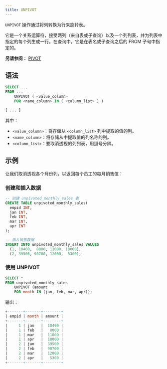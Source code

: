 ```yaml
---
title: UNPIVOT
---
```


`UNPIVOT` 操作通过将列转换为行来旋转表。

它是一个关系运算符，接受两列（来自表或子查询）以及一个列列表，并为列表中指定的每个列生成一行。在查询中，它是在表名或子查询之后的 FROM 子句中指定的。

**另请参阅：**
[PIVOT](./05-query-pivot.md)


## 语法

```sql
SELECT ...
FROM ...
    UNPIVOT ( <value_column>
    FOR <name_column> IN ( <column_list> ) )

[ ... ]
```

其中：
* `<value_column>`：将存储从 `<column_list>` 列中提取的值的列。
* `<name_column>`：将存储从中提取值的列名称的列。
* `<column_list>`：要取消透视的列列表，用逗号分隔。


## 示例

让我们取消透视各个月份列，以返回每个员工的每月销售值：

### 创建和插入数据


```sql
-- 创建 unpivoted_monthly_sales 表
CREATE TABLE unpivoted_monthly_sales(
  empid INT, 
  jan INT,
  feb INT,
  mar INT,
  apr INT
);

-- 插入销售数据
INSERT INTO unpivoted_monthly_sales VALUES
  (1, 10400,  8000, 11000, 18000),
  (2, 39500, 90700, 12000,  5300);
```

### 使用 UNPIVOT


```sql
SELECT *
FROM unpivoted_monthly_sales
    UNPIVOT (amount
    FOR month IN (jan, feb, mar, apr));
```

输出：
```sql
+-------+-------+--------+
| empid | month | amount |
+-------+-------+--------+
|     1 | jan   |  10400 |
|     1 | feb   |   8000 |
|     1 | mar   |  11000 |
|     1 | apr   |  18000 |
|     2 | jan   |  39500 |
|     2 | feb   |  90700 |
|     2 | mar   |  12000 |
|     2 | apr   |   5300 |
+-------+-------+--------+
```